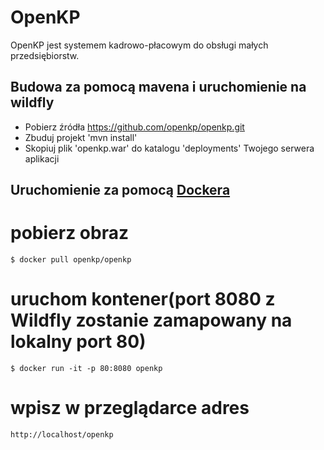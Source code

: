 OpenKP
======

OpenKP jest systemem kadrowo-płacowym do obsługi małych przedsiębiorstw. 

Budowa za pomocą mavena i uruchomienie na wildfly
------
* Pobierz źródła https://github.com/openkp/openkp.git
* Zbuduj projekt 'mvn install'
* Skopiuj plik 'openkp.war' do katalogu 'deployments' Twojego serwera aplikacji

Uruchomienie za pomocą [Dockera](https://docker.io)
------
 # pobierz obraz 
    $ docker pull openkp/openkp
 # uruchom kontener(port 8080 z Wildfly zostanie zamapowany na lokalny port 80)
    $ docker run -it -p 80:8080 openkp
 # wpisz w przeglądarce adres
    http://localhost/openkp
